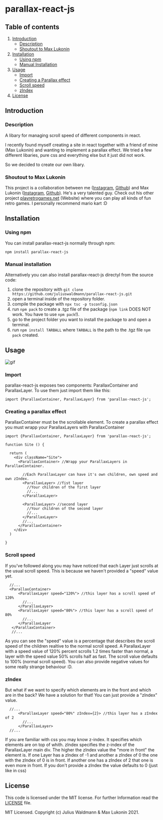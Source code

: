 # parallax-react-js

## Table of contents
1. [Introduction](https://github.com/juliuswaldmann/parallax-react-js/blob/main/README.md#introduction)
   * [Description](https://github.com/juliuswaldmann/parallax-react-js/blob/main/README.md#descriptiom)
   * [Shoutout to Max Lukonin](https://github.com/juliuswaldmann-js/parallax-react/blob/main/README.md#shoutout-to-max-lukonin)
2. [Installation](https://github.com/juliuswaldmann/parallax-react-js/blob/main/README.md#installation)
   * [Using npm](https://github.com/juliuswaldmann/parallax-react-js/blob/main/README.md#using-npm)
   * [Manual Installation](https://github.com/juliuswaldmann/parallax-react-js/blob/main/README.md#manual-installation)
3. [Usage](https://github.com/juliuswaldmann/parallax-react-js/blob/main/README.md#usage)
   * [Import](https://github.com/juliuswaldmann/parallax-react-js/blob/main/README.md#import)
   * [Creating a Parallax effect](https://github.com/juliuswaldmann/parallax-react-js/blob/main/README.md#creating-a-parallax-effect)
   * [Scroll speed](https://github.com/juliuswaldmann/parallax-react-js/blob/main/README.md#scroll-speed)
   * [zIndex](https://github.com/juliuswaldmann/parallax-react-js/blob/main/README.md#zindex)
4. [License](https://github.com/juliuswaldmann/parallax-react-js/blob/main/README.md#license)

## Introduction
### Description
A libary for managing scroll speed of different components in react.

I recently found myself creating a site in react together with a friend of mine (Max Lukonin) and wanting to implement a parallax effect.
We tried a few different libaries, pure css and everything else but it just did not work.

So we decided to create our own libary.
### Shoutout to Max Lukonin
This project is a collaboration between me ([Instagram](https://www.instagram.com/julius._w/), [Github](https://github.com/juliuswaldmann)) and Max Lukonin ([Instagram](https://www.instagram.com/mxluk/), [Github](https://github.com/mxluk)). He's a very talented guy. Check out his other project [playretrogames.net](https://playretrogames.net/) (Website) where you can play all kinds of fun retro games. I personally recommend mario kart :D

## Installation
### Using npm
You can install parallax-react-js normally through npm:

 `
 npm install parallax-react-js
 `
### Manual installation
Alternatively you can also install parallax-react-js directyl from the source code:

1. clone the repository with `git clone https://github.com/juliuswaldmann/parallax-react-js.git`
2. open a terminal inside of the repository folder.
3. compile the package with `npx tsc -p tsconfig.json`
4. run `npm pack` to create a .tgz file of the package (`npm link` DOES NOT work. You have to use `npm pack`!).
5. go to the project folder you want to install the package to and open a terminal.
6. run `npm install TARBALL` where `TARBALL` is the path to the .tgz file `npm pack` created.

## Usage
![gif](https://media.giphy.com/media/JMtnvwkpNwFziOjV9v/giphy.gif)
### Import
parallax-react-js exposes two components: ParallaxContainer and ParallaxLayer.
To use them just import them like this:

```JSX
import {ParallaxContainer, ParallaxLayer} from 'parallax-react-js';
```
### Creating a parallax effect
ParallaxContainer must be the scrollable element.
To create a parallax effect you must wrapp your ParallaxLayers with ParallaxContainer
```JSX
import {ParallaxContainer, ParallaxLayer} from 'parallax-react-js';

function Site () {

  return (
    <div className="Site">  
      <ParallaxContainer> //Wrapp your ParallaxLayers in ParallaxContainer. 
      
        //Each ParallaxLayer can have it's own children, own speed and own zIndex.
        <ParallaxLayer> //fist layer
          //Your children of the first layer
          //...
        </ParallaxLayer>
        
        <ParallaxLayer> //second layer
          //Your children of the second layer
          //...
        </ParallaxLayer>
        //...
      </ParallaxContainer>
    </div>
  )

}
```
### Scroll speed
If you've followed along you may have noticed that each Layer just scrolls at the usual scroll speed.
This is because we haven't provided a "speed" value yet.
```JSX
  //...
  <ParallaxContainer>
      <ParallaxLayer speed="120%"> //this layer has a scroll speed of 120%
        //...
      </ParallaxLayer>
      <ParallaxLayer speed="80%"> //this layer has a scroll speed of 80%
        //...
      </ParallaxLayer
   </ParallaxContainer>
   //...
```
As you can see the "speed" value is a percentage that describes the scroll speed of the children realtive to the normal scroll speed.
A ParallaxLayer with a speed value of 120% percent scrolls 1.2 times faster than normal,
a layer with the speed value 50% scrolls half as fast.
The scroll value defaults to 100% (normal scroll speed).
You can also provide negative values for some really strange behaviour :D.

### zIndex
But what if we want to specify which elements are in the front and which are in the back? 
We have a solution for that! You can just provide a "zIndex" value. 
```JSX
  //...
      <ParallaxLayer speed="80%" zIndex={2}> //this layer has a zIndex of 2
        //...
      </ParallaxLayer>
  //...
```
If you are familiar with css you may know z-index. It specifies which elements are on top of whith. zIndex specifies the z-index of the ParallaxLayer main div.
The higher the zIndex value the "more in front" the element is. 
If one Layer has a zIndex of -1 and another a zIndex of 0 the one with the zIndex of 0 is in front.
If another one has a zIndex of 2 that one is even more in front.
If you don't provide a zIndex the value defaults to 0 (just like in css)

## License
This code is licensed under the MIT license. For further Information read the [LICENSE](https://github.com/juliuswaldmann/parallax-react/blob/main/LICENSE) file.

MIT Licensed. Copyright (c) Julius Waldmann & Max Lukonin 2021.
